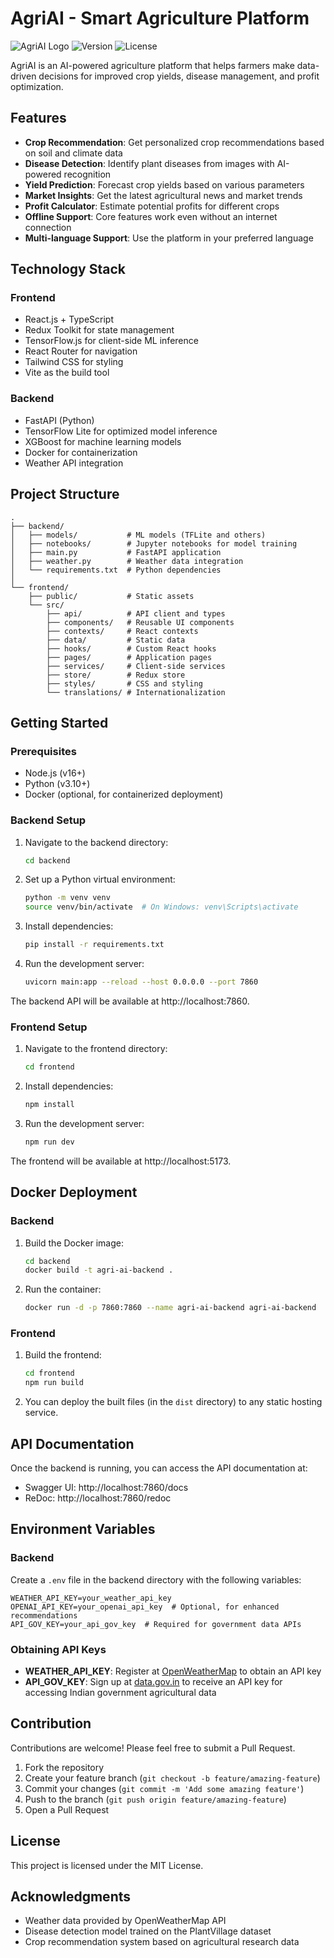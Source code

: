 # AgriAI - Smart Agriculture Platform

![AgriAI Logo](https://img.shields.io/badge/KrishiSahayak-Smart%20Agriculture-green)
![Version](https://img.shields.io/badge/version-1.3.0-blue)
![License](https://img.shields.io/badge/license-MIT-green)

AgriAI is an AI-powered agriculture platform that helps farmers make data-driven decisions for improved crop yields, disease management, and profit optimization.

## Features

- **Crop Recommendation**: Get personalized crop recommendations based on soil and climate data
- **Disease Detection**: Identify plant diseases from images with AI-powered recognition
- **Yield Prediction**: Forecast crop yields based on various parameters
- **Market Insights**: Get the latest agricultural news and market trends
- **Profit Calculator**: Estimate potential profits for different crops
- **Offline Support**: Core features work even without an internet connection
- **Multi-language Support**: Use the platform in your preferred language

## Technology Stack

### Frontend
- React.js + TypeScript
- Redux Toolkit for state management
- TensorFlow.js for client-side ML inference
- React Router for navigation
- Tailwind CSS for styling
- Vite as the build tool

### Backend
- FastAPI (Python)
- TensorFlow Lite for optimized model inference
- XGBoost for machine learning models
- Docker for containerization
- Weather API integration

## Project Structure

```
.
├── backend/
│   ├── models/           # ML models (TFLite and others)
│   ├── notebooks/        # Jupyter notebooks for model training
│   ├── main.py           # FastAPI application
│   ├── weather.py        # Weather data integration
│   └── requirements.txt  # Python dependencies
│
└── frontend/
    ├── public/           # Static assets
    └── src/
        ├── api/          # API client and types
        ├── components/   # Reusable UI components
        ├── contexts/     # React contexts
        ├── data/         # Static data
        ├── hooks/        # Custom React hooks
        ├── pages/        # Application pages
        ├── services/     # Client-side services
        ├── store/        # Redux store
        ├── styles/       # CSS and styling
        └── translations/ # Internationalization
```

## Getting Started

### Prerequisites

- Node.js (v16+)
- Python (v3.10+)
- Docker (optional, for containerized deployment)

### Backend Setup

1. Navigate to the backend directory:
   ```bash
   cd backend
   ```

2. Set up a Python virtual environment:
   ```bash
   python -m venv venv
   source venv/bin/activate  # On Windows: venv\Scripts\activate
   ```

3. Install dependencies:
   ```bash
   pip install -r requirements.txt
   ```

4. Run the development server:
   ```bash
   uvicorn main:app --reload --host 0.0.0.0 --port 7860
   ```

The backend API will be available at http://localhost:7860.

### Frontend Setup

1. Navigate to the frontend directory:
   ```bash
   cd frontend
   ```

2. Install dependencies:
   ```bash
   npm install
   ```

3. Run the development server:
   ```bash
   npm run dev
   ```

The frontend will be available at http://localhost:5173.

## Docker Deployment

### Backend

1. Build the Docker image:
   ```bash
   cd backend
   docker build -t agri-ai-backend .
   ```

2. Run the container:
   ```bash
   docker run -d -p 7860:7860 --name agri-ai-backend agri-ai-backend
   ```

### Frontend

1. Build the frontend:
   ```bash
   cd frontend
   npm run build
   ```

2. You can deploy the built files (in the `dist` directory) to any static hosting service.

## API Documentation

Once the backend is running, you can access the API documentation at:
- Swagger UI: http://localhost:7860/docs
- ReDoc: http://localhost:7860/redoc

## Environment Variables

### Backend

Create a `.env` file in the backend directory with the following variables:

```
WEATHER_API_KEY=your_weather_api_key
OPENAI_API_KEY=your_openai_api_key  # Optional, for enhanced recommendations
API_GOV_KEY=your_api_gov_key  # Required for government data APIs
```

### Obtaining API Keys

- **WEATHER_API_KEY**: Register at [OpenWeatherMap](https://openweathermap.org/api) to obtain an API key
- **API_GOV_KEY**: Sign up at [data.gov.in](https://data.gov.in/signup) to receive an API key for accessing Indian government agricultural data

## Contribution

Contributions are welcome! Please feel free to submit a Pull Request.

1. Fork the repository
2. Create your feature branch (`git checkout -b feature/amazing-feature`)
3. Commit your changes (`git commit -m 'Add some amazing feature'`)
4. Push to the branch (`git push origin feature/amazing-feature`)
5. Open a Pull Request

## License

This project is licensed under the MIT License.

## Acknowledgments

- Weather data provided by OpenWeatherMap API
- Disease detection model trained on the PlantVillage dataset
- Crop recommendation system based on agricultural research data